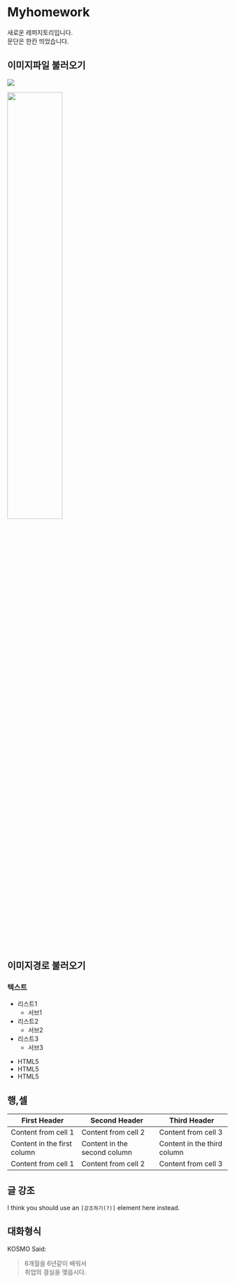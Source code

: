 # Myhomework

새로운 레퍼지토리입니다.</br>
문단은 한칸 띄었습니다.


## 이미지파일 불러오기

![](https://www.pinterest.co.kr/pin/820288519603128183/)



<img src =  "https://cafeptthumb-phinf.pstatic.net/MjAxOTExMDhfMjkw/MDAxNTczMTczNzc4OTMw.jCjEleXMLg0fSQYNlPP3GinTLCW_UOxh4070aLol4l0g.XQwKqXsKD5z-C9t7seTROk6tZrxqs6CwA_R3yrAa3sgg.JPEG/externalFile.jpg?type=w800"
width = "50%">

## 이미지경로 불러오기



### 텍스트

  - 리스트1
     - 서브1
  - 리스트2
     - 서브2
  - 리스트3
     - 서브3

<ul>
    <li> HTML5 </li> 
    <li> HTML5 </li> 
    <li> HTML5 </li> 
</ul>


## 행,셀

First Header | Second Header | Third Header
------------ | ------------- | -------------
Content from cell 1 | Content from cell 2 | Content from cell 3
Content in the first column | Content in the second column | Content in the third column
Content from cell 1 | Content from cell 2 | Content from cell 3

## 글 강조

I think you should use an
`[강조하기(?)]` element here instead.

## 대화형식

KOSMO Said:

> 6개월을 6년같이 배워서</br>
> 취업의 결실을 맺읍시다.





